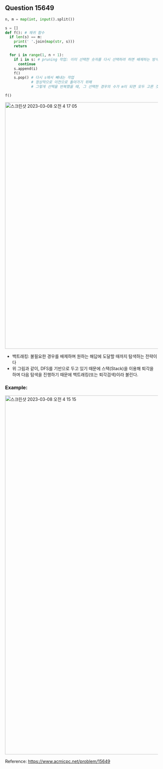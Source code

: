 ## Question 15649


```python 3
n, m = map(int, input().split())

s = []
def f(): # 재귀 함수
  if len(s) == m:
    print(' '.join(map(str, s)))
    return

  for i in range(1, n + 1):
    if i in s: # pruning 작업: 이미 선택한 숫자를 다시 선택하려 하면 배제하는 방식
      continue
    s.append(i)
    f()
    s.pop() # 다시 s에서 빼내는 작업
            # 정상적으로 이전으로 돌아가기 위해
            # 그렇게 선택을 반복했을 때, 그 선택한 경우의 수가 m이 되면 모두 고른 것이 되므로 해답이 된다.

f()

```
<img width="809" alt="스크린샷 2023-03-08 오전 4 17 05" src="https://user-images.githubusercontent.com/107760647/223527593-21e5d7f8-5e6e-4c78-b9ec-763c1ab36c5a.png">

* 백트래킹: 불필요한 경우를 배제하며 원하는 해답에 도달할 때까지 탐색하는 전략이다
* 위 그림과 같이, DFS를 기반으로 두고 있기 때문에 스택(Stack)을 이용해 퇴각을 하며 다음 탐색을 진행하기 때문에 백트래킹(또는 퇴각검색)이라 불린다.


### Example:
<img width="1178" alt="스크린샷 2023-03-08 오전 4 15 15" src="https://user-images.githubusercontent.com/107760647/223527234-8b609c86-9b3b-456c-b2b6-969f5644df73.png">


Reference:
https://www.acmicpc.net/problem/15649
